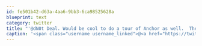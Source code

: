 ```yaml
---
id: fe501b42-d63a-4aa6-9bb3-6ca98525628a
blueprint: text
category: twitter
title: "'@dN0t Deal. Would be cool to do a tour of Anchor as well.  They were all booked up when I was down there for Google I/O"
caption: '<span class="username username_linked">@<a href="https://twitter.com/dN0t" title="Rob Spectre">dN0t</a></span> Deal. Would be cool to do a tour of Anchor as well.  They were all booked up when I was down there for Google I/O'
---
```

